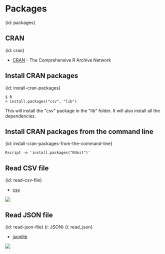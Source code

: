 # Packages
{id: packages}

## CRAN
{id: cran}

* [CRAN](https://cran.r-project.org/) - The Comprehensive R Archive Network

## Install CRAN packages
{id: install-cran-packages}


```
$ R
> install.packages("csv", "lib")
```

This will install the "csv" package in the "lib" folder. It will also install all the dependencies.

## Install CRAN packages from the command line
{id: install-cran-packages-from-the-command-line}

```
Rscript -e 'install.packages("RUnit")'
```


## Read CSV file
{id: read-csv-file}

* [csv](https://www.rdocumentation.org/packages/csv/)

![](examples/csv/read_csv.R)

## Read JSON file
{id: read-json-file}
{i: JSON}
{i: read_json}

* [jsonlite](https://www.rdocumentation.org/packages/jsonlite/)

![](examples/json/read_json.R)

